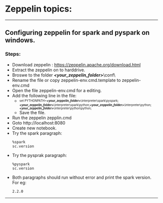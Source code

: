 # Zeppelin topics:
---
## Configuring zeppelin for spark and pyspark on windows.

### Steps:

* Download zeppelin : https://zeppelin.apache.org/download.html
* Extract the zeppelin on to harddrive.
* Broswe to the folder _**<your_zeppelin_folder>**_\conf\
* Rename the file or copy zeppelin-env.cmd.template to zeppelin-env.cmd
* Open the file zeppelin-env.cmd for a editing.
* Add the following line in the file:
  * <sub><sup>set PYTHONPATH=_**<your_zeppelin_folder>**_\interpreter\spark\pyspark;_**<your_zeppelin_folder>**_\interpreter\spark\python;_**<your_zeppelin_folder>**_\interpreter\python;_**<your_zeppelin_folder>**_\interpreter\python\python;</sup></sub>
  * Save the file.
* Run the zeppelin zepplin.cmd
* Goto http://localhost:8080
* Create new notebook.
* Try the spark paragraph:
  ```
  %spark
  sc.version
  ```
* Try the pysprak paragraph:
  ```
  %pyspark
  sc.version
  ```
* Both paragraphs should run without error and print the spark version. For eg:
  ```
  2.2.0
  ```
---
